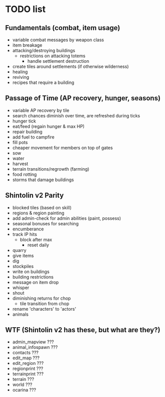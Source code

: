 # TODO list

## Fundamentals (combat, item usage)

* variable combat messages by weapon class
* item breakage
* attacking/destroying buildings
  * restrictions on attacking totems
    * handle settlement destruction
* create tiles around settlements (if otherwise wilderness)
* healing
* reviving
* recipes that require a building

## Passage of Time (AP recovery, hunger, seasons)

* variable AP recovery by tile
* search chances diminish over time, are refreshed during ticks
* hunger tick
* eat/feed (regain hunger & max HP)
* repair building
* add fuel to campfire
* fill pots
* cheaper movement for members on top of gates
* sow
* water
* harvest
* terrain transitions/regrowth (farming)
* food rotting
* storms that damage buildings

## Shintolin v2 Parity

* blocked tiles (based on skill)
* regions & region painting
* add admin-check for admin abilities (paint, possess)
* seasonal bonuses for searching
* encumberance
* track IP hits
  * block after max
    * reset daily
* quarry
* give items
* dig
* stockpiles
* write on buildings
* building restrictions
* message on item drop
* whisper
* shout
* diminishing returns for chop
  * tile transition from chop
* rename 'characters' to 'actors'
* animals

## WTF (Shintolin v2 has these, but what are they?)

* admin_mapview ???
* animal_infospawn ???
* contacts ???
* edit_map ???
* edit_region ???
* regionprint ???
* terrainprint ???
* terrain ???
* world ???
* ocarina ???
